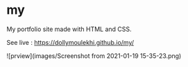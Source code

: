 # my

My portfolio site made with HTML and CSS.

See live : https://dollymoulekhi.github.io/my/


![prview](images/Screenshot from 2021-01-19 15-35-23.png)
